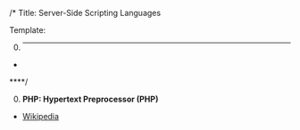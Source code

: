 /*
Title: Server-Side Scripting Languages

Template:

0. ****

* []()

****/

0. **PHP: Hypertext Preprocessor (PHP)**

  * [Wikipedia](https://en.wikipedia.org/wiki/PHP)
